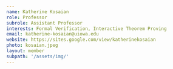 ```yaml
---
name: Katherine Kosaian
role: Professor
subrole: Assistant Professor
interests: Formal Verification, Interactive Theorem Proving
email: katherine-kosaian@uiowa.edu
website: https://sites.google.com/view/katherinekosaian
photo: kosaian.jpeg
layout: member
subpath: '/assets/img/'
---
```

<!-- Write anything else here and it will be printed. -->

